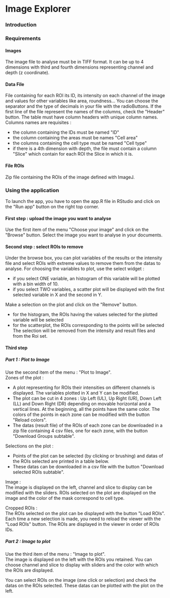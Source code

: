 # Image Explorer

### Introduction 

### Requirements 
#### Images 
The image file to analyse must be in TIFF format. It can be up to 4 dimensions with third and fourth dimensions representing channel and depth (z coordinate). 

#### Data File 
File containing for each ROI its ID, its intensity on each channel of the image and values for other variables like area, roundness... 
You can choose the separator and the type of decimals in your file with the radioButtons. 
If the first line of the file represent the names of the columns, check the "Header" button. 
The table must have column headers with unique column names. Columns names are requisites : 
- the column containing the IDs must be named "ID"
- the column containing the areas must be names "Cell area"
- the columns containing the cell type must be named "Cell type"
- if there is a 4th dimension with depth, the file must contain a column "Slice" which contain for each ROI the Slice in which it is. 

#### File ROIs 
Zip file containing the ROIs of the image defined with ImageJ. 

### Using the application 
To launch the app, you have to open the app.R file in RStudio and click on the "Run app" button on the right top corner. 

#### First step : upload the image you want to analyse 
Use the first item of the menu "Choose your image" and click on the "Browse" button. Select the image you want to analyse in your documents. 

#### Second step : select ROIs to remove
Under the browse box, you can plot variables of the results or the intensity file and select ROIs with extreme values to remove them from the datas to analyse. For choosing the variables to plot, use the select widget : 
* if you select ONE variable, an histogram of this variable will be plotted with a bin width of 10. 
* if you select TWO variables, a scatter plot will be displayed with the first selected variable in X and the second in Y. 

Make a selection on the plot and click on the "Remove" button. 
* for the histogram, the ROIs having the values selected for the plotted variable will be selected 
* for the scatterplot, the ROIs corresponding to the points will be selected
The selection will be removed from the intensity and result files and from the Roi set. 

#### Third step 
##### Part 1 : Plot to Image
Use the second item of the menu : "Plot to Image". <br>
Zones of the plot : 
* A plot representing for ROIs their intensities on different channels is displayed. The variables plotted in X and Y can be modified. 
* The plot can be cut in 4 zones : Up Left (UL), Up Right (UR), Down Left (LL) and Down Right (DR) depending on movable horizontal and a vertical lines. At the beginning, all the points have the same color. The colors of the points in each zone can be modified with the button "Reload colors".
* The datas (result file) of the ROIs of each zone can be downloaded in a zip file containing 4 csv files, one for each zone, with the button "Download Groups subtable". 


Selections on the plot :
* Points of the plot can be selected (by clicking or brushing) and datas of the ROIs selected are printed in a table below. 
* These datas can be downloaded in a csv file with the button "Download selected ROIs subtable". 

Image : <br>
The image is displayed on the left, channel and slice to display can be modified with the sliders. 
ROIs selected on the plot are displayed on the image and the color of the mask correspond to cell type. 

Cropped ROIs : <br>
The ROIs selected on the plot can be displayed with the button "Load ROIs". Each time a new selection is made, you need to reload the viewer with the "Load ROIs" button. 
The ROIs are displayed in the viewer in order of ROIs IDs. 

##### Part 2 : Image to plot 
Use the third item of the menu : "Image to plot". <br> 
The image is displayed on the left with the ROIs you retained. You can choose channel and slice to display with sliders and the color with which the ROIs are displayed. <br> 

You can select ROIs on the image (one click or selection) and check the datas on the ROIs selected. These datas can be plotted with the plot on the left. 
